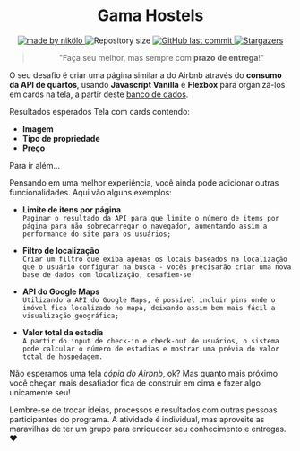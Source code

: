 <h1 align='center'>Gama Hostels</h1>

<p align='center'>
  <a href='https://www.linkedin.com/in/vieiraneto/'>
    <img alt='made by nikölo' src='https://img.shields.io/badge/made%20by-Nik%C3%B6lo-blueviolet'/>
  </a>
  <a>
    <img alt="Repository size" src="https://img.shields.io/github/repo-size/nikoloiosifovich/gama-hostel.svg?color=blueviolet">
  </a>
  <a href="https://github.com/nikoloiosifovich/gama-hostel/commits/master">
    <img alt="GitHub last commit" src="https://img.shields.io/github/last-commit/nikoloiosifovich/gama-hostel.svg?color=blueviolet">
  </a>
   <a href="https://github.com/nikoloiosifovich/gama-hostel/stargazers">
    <img alt="Stargazers" src="https://img.shields.io/github/stars/nikoloiosifovich/gama-hostel?style=social">
  </a>
</p>

> <p align='center'>"Faça seu melhor, mas sempre com <strong>prazo de entrega</strong>!"</p>

O seu desafio é criar uma página similar a do Airbnb através do **consumo da API de quartos**, usando **Javascript Vanilla** e **Flexbox** para organizá-los em cards na tela, a partir deste [banco de dados](https://api.sheety.co/30b6e400-9023-4a15-8e6c-16aa4e3b1e72).

Resultados esperados
Tela com cards contendo:

- **Imagem**
- **Tipo de propriedade**
- **Preço**

Para ir além...

Pensando em uma melhor experiência, você ainda pode adicionar outras funcionalidades. Aqui vão alguns exemplos:

- **Limite de itens por página**<br>
  `Paginar o resultado da API para que limite o número de items por página para não sobrecarregar o navegador, aumentando assim a performance do site para os usuários;`

- **Filtro de localização**<br>
  `Criar um filtro que exiba apenas os locais baseados na localização que o usuário configurar na busca - vocês precisarão criar uma nova base de dados com localização, desafiem-se!`

- **API do Google Maps**<br>
  `Utilizando a API do Google Maps, é possível incluir pins onde o imóvel fica localizado no mapa, deixando assim bem mais fácil a visualização geográfica;`

- **Valor total da estadia**<br>
  `A partir do input de check-in e check-out de usuários, o sistema pode calcular o número de estadias e mostrar uma prévia do valor total de hospedagem.`

Não esperamos uma tela _cópia do Airbnb_, ok? Mas quanto mais próximo você chegar, mais desafiador fica de construir em cima e fazer algo unicamente seu!

Lembre-se de trocar ideias, processos e resultados com outras pessoas participantes do programa.
A atividade é individual, mas aproveite as maravilhas de ter um grupo para enriquecer seu conhecimento e entregas. ❤
